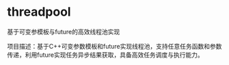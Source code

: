 # threadpool
基于可变参模板与future的高效线程池实现

项目描述：基于C++可变参数模板和future实现线程池，支持任意任务函数和参数传递，利用future实现任务异步结果获取，具备高效任务调度与执行能力。
